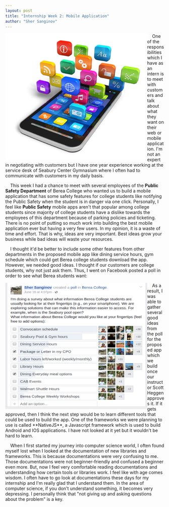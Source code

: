 ```yaml
---
layout: post
title: "Internship Week 2: Mobile Application"
author: "Sher Sanginov"
---
```



<img class="img-responsive" src="/assets/img/intern6.jpg" alt="Drawing" style="width: 450px; height: 400px; display: block; float:left; ">

&nbsp;&nbsp;&nbsp;&nbsp;One of the responsibilities which I have as an intern is to meet with customers and talk about what they want on their web or mobile application. I'm not an expert in negotiating with customers but I have one year experience working at the service desk of Seabury Center Gymnasium where I often had to communicate with customers in my daily basis.

&nbsp;&nbsp;&nbsp;&nbsp;This week I had a chance to meet with several employees of the **Public Safety Department** of Berea College who wanted us to build a mobile application that has some safety features for college students like notifying the Public Safety when the student is in danger via one click. Personally, I feel like **Public Safety** mobile apps aren't that popular among college students since majority of college students have a dislike towards the employees of this department because of parking policies and ticketing. There is no point of putting so much work into building the best mobile application ever but having a very few users. In my opinion, it is a waste of time and effort. That is why, ideas are very important. Best ideas grow your business while bad ideas will waste your resources.  

&nbsp;&nbsp;&nbsp;&nbsp;I thought it'd be better to include some other features from other departments in the proposed mobile app like dining service hours, gym schedule which could get Berea college students download the app. However, we needed good ideas. I thought if our customers are college students, why not just ask them. Thus, I went on Facebook posted a poll in order to see what Berea students want:

 <img class="img-responsive" src="/assets/img/poll.png" alt="Drawing" style="width: 450px; height: 400px; display: block; float:left; ">
&nbsp;&nbsp;&nbsp;&nbsp;As a result, I was able to gather several good ideas from the poll for the proposed app which we build once our instructor Scott Heggen approves it. If it gets approved, then I think the next step would be to learn different tools that could be used to build the app. One of the frameworks we were planning to use is called **NativeJS**, a Javascript framework which is used to build Android and IOS applications. I have not looked at it yet but it wouldn't be hard to learn.

&nbsp;&nbsp;&nbsp;&nbsp;When I first started my journey into computer science world, I often found myself lost when I looked at the documentation of new libraries and frameworks. This is because documentations were very confusing to me. Those documentations were not beginner-friendly and confused a beginner even more. But, now I feel very comfortable reading documentations and understanding how certain tools or libraries work. I feel like with age comes wisdom. I often have to go look at documentations these days for my internship and I'm really glad that I understand them. In the area of computer science, if you don't understand something, it becomes very depressing. I personally think that "not giving up and asking questions about the problem" is a key.
